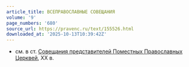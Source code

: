 ```yaml
---
article_title: ВСЕПРАВОСЛАВНЫЕ СОВЕЩАНИЯ
volume: '9'
page_numbers: '680'
source_url: https://pravenc.ru/text/155526.html
downloaded_at: '2025-10-13T10:39:42Z'
---
```


- см. в ст. [Совещания представителей Поместных Православных Церквей](<https://pravenc.ru/text/Совещания представителей Поместных Православных Церквей.html>), XX в.
